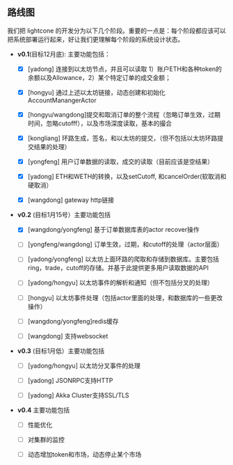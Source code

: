 ## 路线图

我们把 lightcone 的开发分为以下几个阶段。重要的一点是：每个阶段都应该可以把系统部署运行起来，好让我们更理解每个阶段的系统设计状态。


- **v0.1**(目标12月底): 主要功能包括：
  - [x] [yadong] 连接到以太坊节点，并且可以读取 1）账户ETH和各种token的余额以及Allowance，2）某个特定订单的成交金额；
  - [x] [hongyu] 通过上述以太坊链接，动态创建和初始化AccountManangerActor
  - [x] [hongyu/wangdong]提交和取消订单的整个流程（忽略订单生效，过期时间，忽略cutofff），以及市场深度读取，基本的撮合
  - [x] [kongliang] 环路生成，签名，和以太坊的提交，（但不包括以太坊环路提交结果的处理）
  - [x] [yongfeng] 用户订单数据的读取，成交的读取（目前应该是空结果）
  - [x] [yadong] ETH和WETH的转换，以及setCutoff, 和cancelOrder(软取消和硬取消）
  - [x] [wangdong] gateway http链接



- **v0.2** (目标1月15号）主要功能包括
  - [x] [wangdong/yongfeng] 基于订单数据库表的actor recover操作
  - [ ] [yongfeng/wangdong] 订单生效，过期，和cutoff的处理（actor层面）
  - [ ] [yadong/yongfeng] 以太坊上面环路的爬取和存储到数据库。主要包括ring，trade，cutoff的存储。并基于此提供更多用户读取数据的API
  - [ ] [yadong/hongyu] 以太坊事件的解析和通知（但不包括分叉的处理）
  - [ ] [hongyu] 以太坊事件处理（包括actor里面的处理，和数据库的一些更改操作）
  - [ ] [wangdong/yongfeng]redis缓存
  - [ ] [wangdong] 支持websocket



- **v0.3** (目标1月低）主要功能包括
  - [ ] [yadong/hongyu] 以太坊分叉事件的处理
  - [ ] [yadong] JSONRPC支持HTTP
  - [ ] [yadong] Akka Cluster支持SSL/TLS


- **v0.4** 主要功能包括
  - [ ] 性能优化
  - [ ] 对集群的监控
  - [ ] 动态增加token和市场，动态停止某个市场


